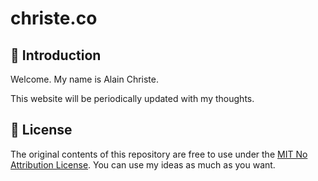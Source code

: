 # christe.co

## 🚀 Introduction

Welcome. My name is Alain Christe.

This website will be periodically updated with my thoughts.

## 📜 License

The original contents of this repository are free to use under the [MIT No Attribution License](LICENSE). You can use my ideas as much as you want.

